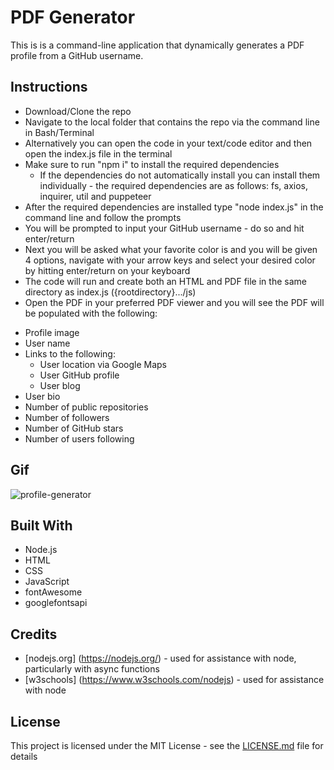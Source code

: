 # PDF Generator

This is is a command-line application that dynamically generates a PDF profile from a GitHub username.  


## Instructions
- Download/Clone the repo
- Navigate to the local folder that contains the repo via the command line in Bash/Terminal
- Alternatively you can open the code in your text/code editor and then open the index.js file in the terminal
- Make sure to run "npm i" to install the required dependencies
  - If the dependencies do not automatically install you can install them individually - the required dependencies are as follows: fs, axios, inquirer, util and puppeteer
- After the required dependencies are installed type "node index.js" in the command line and follow the prompts
- You will be prompted to input your GitHub username - do so and hit enter/return
- Next you will be asked what your favorite color is and you will be given 4 options, navigate with your arrow keys and select your desired color by hitting enter/return on your keyboard
- The code will run and create both an HTML and PDF file in the same directory as index.js ({rootdirectory}.../js)
- Open the PDF in your preferred PDF viewer and you will see the PDF will be populated with the following:

* Profile image
* User name
* Links to the following:
  * User location via Google Maps
  * User GitHub profile
  * User blog
* User bio
* Number of public repositories
* Number of followers
* Number of GitHub stars
* Number of users following

## Gif
![profile-generator](https://user-images.githubusercontent.com/54122844/73402335-51a71780-42aa-11ea-9598-bc5a09bbfd4b.gif)


## Built With

* Node.js
* HTML
* CSS
* JavaScript
* fontAwesome
* googlefontsapi


## Credits

* [nodejs.org] (https://nodejs.org/) - used for assistance with node, particularly with async functions
* [w3schools] (https://www.w3schools.com/nodejs) - used for assistance with node


## License

This project is licensed under the MIT License - see the [LICENSE.md](LICENSE.md) file for details


